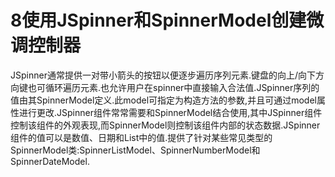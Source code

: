 ﻿# 8使用JSpinner和SpinnerModel创建微调控制器
JSpinner通常提供一对带小箭头的按钮以便逐步遍历序列元素.键盘的向上/向下方向键也可循环遍历元素.也允许用户在spinner中直接输入合法值.JSpinner序列的值由其SpinnerModel定义.此model可指定为构造方法的参数,并且可通过model属性进行更改.JSpinner组件常常需要和SpinnerModel结合使用,其中JSpinner组件控制该组件的外观表现,而SpinnerModel则控制该组件内部的状态数据.JSpinner组件的值可以是数值、日期和List中的值.提供了针对某些常见类型的SpinnerModel类:SpinnerListModel、SpinnerNumberModel和SpinnerDateModel.

